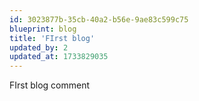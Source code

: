 ```yaml
---
id: 3023877b-35cb-40a2-b56e-9ae83c599c75
blueprint: blog
title: 'FIrst blog'
updated_by: 2
updated_at: 1733829035
---
```

FIrst blog comment
